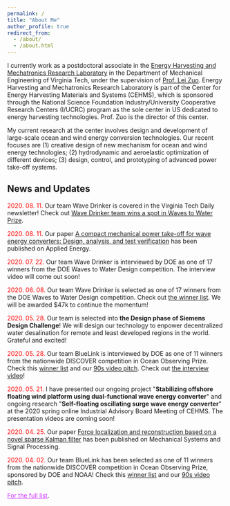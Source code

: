 ```yaml
---
permalink: /
title: "About Me"
author_profile: true
redirect_from: 
  - /about/
  - /about.html
---
```


I currently work as a postdoctoral associate in the <a href="http://seb199.me.vt.edu/zuo/" target="_blank">Energy Harvesting and Mechatronics Research Laboratory</a> in the Department of Mechanical Engineering of Virginia Tech, under the supervision of <a href="http://www.me.vt.edu/people/faculty/lei-zuo/" target="_blank">Prof. Lei Zuo</a>. Energy Harvesting and Mechatronics Research Laboratory is part of the Center for Energy Harvesting Materials and Systems (CEHMS), which is sponsored through the National Science Foundation Industry/University Cooperative Research Centers (I/UCRC) program as the sole center in US dedicated to energy harvesting technologies. Prof. Zuo is the director of this center.

My current research at the center involves design and development of large-scale ocean and wind energy conversion technologies. Our recent focuses are (1) creative design of new mechanism for ocean and wind energy technologies; (2) hydrodynamic and aeroelastic optimization of different devices; (3) design, control, and prototyping of advanced power take-off systems.

News and Updates
------
<span style="color:red"> 2020. 08. 11.</span> Our team Wave Drinker is covered in the Virginia Tech Daily newsletter! Check out <a href="https://vtnews.vt.edu/articles/2020/07/wavedrinker-phase3.html?utm_source=cmpgn_news&utm_medium=email&utm_campaign=vtUnirelNewsDailyCMP_081420-fs" target="_blank">Wave Drinker team wins a spot in Waves to Water Prize</a>.

<span style="color:red"> 2020. 08. 11.</span> Our paper <a href="https://doi.org/10.1016/j.apenergy.2020.115459" target="_blank">A compact mechanical power take-off for wave energy converters: Design, analysis, and test verification</a> has been published on Applied Energy.

<span style="color:red"> 2020. 07. 22.</span> Our team Wave Drinker is interviewed by DOE as one of 17 winners from the DOE Waves to Water Design competition. The interview video will come out soon!

<span style="color:red"> 2020. 06. 08.</span> Our team Wave Drinker is selected as one of 17 winners from the DOE Waves to Water Design competition. Check out <a href="https://www.herox.com/wavestowater/community" target="_blank">the winner list</a>. We will be awarded $47k to continue the momentum!

<span style="color:red"> 2020. 05. 28.</span> Our team is selected into <b>the Design phase of Siemens Design Challenge</b>! We will design our technology to enpower decentralized water desalination for remote and least developed regions in the world. Grateful and excited!

<span style="color:red"> 2020. 05. 28.</span> Our team BlueLink is interviewed by DOE as one of 11 winners from the nationwide DISCOVER competition in Ocean Observing Prize. Check this <a href="https://www.herox.com/oceanobserving/community" target="_blank">winner list</a> and our <a href="https://youtu.be/uhtcPQ0r0gs" target="_blank">90s video pitch</a>. Check out <a href="https://vimeo.com/427132824/df9d8103b7" target="_blank">the interview video</a>!

<span style="color:red"> 2020. 05. 21.</span> I have presented our ongoing project "<b>Stabilizing offshore floating wind platform using dual-functional wave energy converter</b>" and ongoing research "<b>Self-floating oscillating surge wave energy converter</b>" at the 2020 spring online Industrial Advisory Board Meeting of CEHMS. The presentation videos are coming soon!

<span style="color:red"> 2020. 04. 25.</span> Our paper <a href="https://doi.org/10.1016/j.ymssp.2020.106890" target="_blank">Force localization and reconstruction based on a novel sparse Kalman filter</a> has been published on Mechanical Systems and Signal Processing.

<span style="color:red"> 2020. 04. 02.</span> Our team BlueLink has been selected as one of 11 winners from the nationwide DISCOVER competition in Ocean Observing Prize, sponsored by DOE and NOAA! Check this <a href="https://www.herox.com/oceanobserving/community" target="_blank">winner list</a> and our <a href="https://youtu.be/uhtcPQ0r0gs" target="_blank">90s video pitch</a>.

<a href="/news/" style="color:#cc33ff">For the full list</a>.